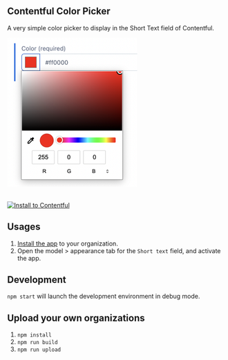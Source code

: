 ## Contentful Color Picker

A very simple color picker to display in the Short Text field of Contentful.

<img src="docs/image.png" width="301" height="346">
<br><br>

[![Install to Contentful](https://www.ctfstatic.com/button/install-small.svg)](https://app.contentful.com/deeplink?link=apps&id=7zWL8jaftvQT2luo92tMA3)

## Usages
1. [Install the app](https://app.contentful.com/deeplink?link=apps&id=7zWL8jaftvQT2luo92tMA3) to your organization.
2. Open the model > appearance tab for the `Short text` field, and activate the app.

## Development
`npm start` will launch the development environment in debug mode.

## Upload your own organizations

1. `npm install`
2. `npm run build`
3. `npm run upload`
